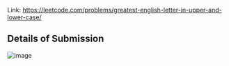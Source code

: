 Link: https://leetcode.com/problems/greatest-english-letter-in-upper-and-lower-case/
## Details of Submission
![image](https://github.com/mgalang229/LeetCode-Greatest-English-Letter-in-Upper-and-Lower-Case/assets/51401355/15a7ba9a-f431-491d-a837-286884e93013)
